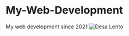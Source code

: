 # My-Web-Development
My web development since 2021
![Desa Lento](https://user-images.githubusercontent.com/64396518/147554005-53f6839e-04d0-4134-b339-ccfe465c7aeb.png)
